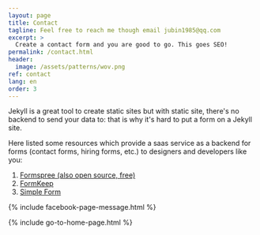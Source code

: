```yaml
---
layout: page
title: Contact
tagline: Feel free to reach me though email jubin1985@qq.com
excerpt: >
  Create a contact form and you are good to go. This goes SEO!
permalink: /contact.html
header:
  image: /assets/patterns/wov.png
ref: contact
lang: en  
order: 3
---
```


Jekyll is a great tool to create static sites but with static site, there's no backend to send your data to: that is why it's hard to put a form on a Jekyll site.

Here listed some resources which provide  a saas service as a backend for forms (contact forms, hiring forms, etc.) to designers and developers like you:
1. [Formspree (also open source, free)](https://formspree.io/)
2. [FormKeep](https://formkeep.com/guides/contact-form-jekyll)
3. [Simple Form](https://getsimpleform.com/)

{% include facebook-page-message.html %}

{% include go-to-home-page.html %}
